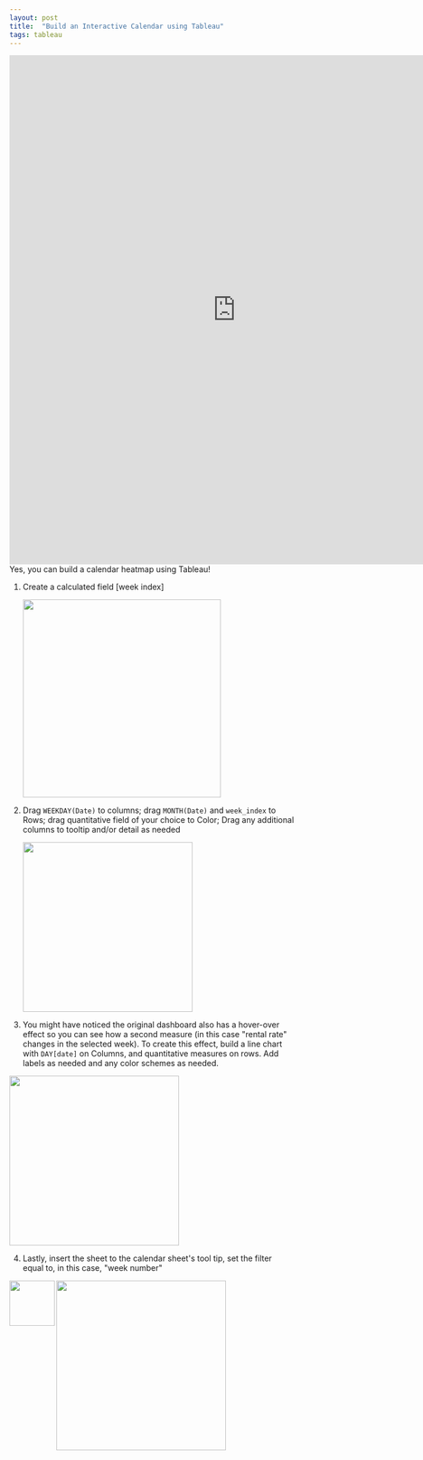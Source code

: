 ```yaml
---
layout: post
title:  "Build an Interactive Calendar using Tableau"
tags: tableau
---
```

<iframe frameborder="0" src="https://public.tableau.com/views/AirbnbRentalAvailabilityandPricingCalendar/Calendar?:display_count=y&:origin=viz_share_link?:embed=yes&:display_count=yes&:showVizHome=no" width = "800px" height="900px" scrolling='auto' allow></iframe>
Yes, you can build a calendar heatmap using Tableau! 

1.  Create a calculated field [week index]

    <img src ="https://github.com/tanyayt/tanyayt.github.io/blob/master/images/tableau_calendar_week_index.PNG?raw=true" width="350px"> 
 
2.  Drag `WEEKDAY(Date)` to columns; drag `MONTH(Date)` and `week_index` to Rows; drag quantitative field of your choice to Color; Drag any additional columns to tooltip and/or detail as needed 

    <img src="https://github.com/tanyayt/tanyayt.github.io/blob/master/images/tableau_calendar_row_col.PNG?raw=true" height ="300px"> 

3.  You might have noticed the original dashboard also has a hover-over effect so you can see how a second measure (in this case "rental rate" changes in the selected week). To create this effect, build a line chart with `DAY[date]` on Columns, and quantitative measures on rows. Add labels as needed and any color schemes as needed. 

<img src="https://github.com/tanyayt/tanyayt.github.io/blob/master/images/tableau_calendar_price_chart.PNG?raw=true" height="300px"> 

4.  Lastly, insert the sheet to the calendar sheet's tool tip, set the filter equal to, in this case, "week number" 

<img src="https://github.com/tanyayt/tanyayt.github.io/blob/master/images/tableau_calendar_weeknumber.PNG?raw=true" height="80px" align ="left">

<img src="https://github.com/tanyayt/tanyayt.github.io/blob/master/images/tableau_calendar_tooltip_sheet.PNG?raw=true" height= "300px" align="left">
